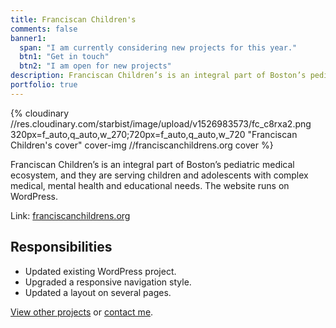 ```yaml
---
title: Franciscan Children's
comments: false
banner1:
  span: "I am currently considering new projects for this year."
  btn1: "Get in touch"
  btn2: "I am open for new projects"
description: Franciscan Children’s is an integral part of Boston’s pediatric medical ecosystem, and they are serving children and adolescents with complex medical, mental health and educational needs. The website runs on WordPress.
portfolio: true
---
```


{% cloudinary //res.cloudinary.com/starbist/image/upload/v1526983573/fc_c8rxa2.png 320px=f_auto,q_auto,w_270;720px=f_auto,q_auto,w_720 "Franciscan Children's cover" cover-img //franciscanchildrens.org cover %}

Franciscan Children’s is an integral part of Boston’s pediatric medical ecosystem, and they are serving children and adolescents with complex medical, mental health and educational needs. The website runs on WordPress.

Link: [franciscanchildrens.org](//franciscanchildrens.org)

## Responsibilities

- Updated existing WordPress project.
- Upgraded a responsive navigation style.
- Updated a layout on several pages.

[View other projects](/portfolio/) or [contact me](/about-me/).
